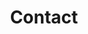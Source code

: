 ---
title: Contact
menu:
  main:
    weight: 5
  footer:
    weight: 5
seo:
  page_title:
  meta_description: >-
hero:
  heading: Contact Us
  body: Questions, comments and feedback, we look forward to hearing from you.
  image:
    image_url: /uploads/farm-equipment.jpg
    image_alt: MilkSource farm equipment
intro:
  enabled: true
  heading: Employment Opportunities
  body: >-
    Questions regarding career opportunities can be directed via email to rknorr@milksource.net or by phone at <a href="tel:920-759-4650">920-759-4650</a>. Milk Source is a growing multi-site farming enterprise that strives to provide a safe work environment for our employees. Visit our careers page for additional information.
  image:
    enabled: true
    image_url: /uploads/heifer-source-pile-2.jpg
    image_alt: Heifer source pile
  image1:
    enabled: true
    image_url: /uploads/heifer-source-2.jpg
    image_alt: Heifer source
  button:
    enabled: true
    button_url: /careers/
    button_text: View Careers
contact_list:
  - name: Jim Ostrom
    job_title: Partner
    phone: 920-759-4641
    email: jostrom@milksource.net
    is_partner: true
  - name: John Vosters
    job_title: Partner
    phone: 920-759-4642
    email: jvosters@milksource.net
    is_partner: true
  - name: Todd Willer
    job_title: Partner
    phone: 920-759-4643
    email: twiller@milksource.net
    is_partner: true
  - name: Deric DuQuaine
    job_title: Chief Financial Officer
    phone: 920-759-4653
    email: timolson@milksource.net
    is_partner: false
  - name: Tim Olson
    job_title: Director of Training & Development
    phone: 920-759-4645
    email: jquezada@milksource.net
    is_partner: false
  - name: Juan Quezada
    job_title: Director of Training & Development
    phone: 920-759-4645
    email: jquezada@milksource.net
    is_partner: false
  - name: Ryan Knorr
    job_title: Director of Human Resources
    phone: 920-759-4650
    email: rknorr@milksource.net
    is_partner: false
  - name: Ermith Ocampo
    job_title: Director of Livestock
    phone: 920-378-3638
    email: eocampo@milksource.net
    is_partner: false
  - name: Chema Ortiz
    job_title: Herd Management Specialist
    is_partner: false
    phone: 920-759-4040
    email: chema@milksource.net
  - name: Alex Coenen
    job_title: Director of Business Development
    is_partner: false
    phone: 920-759-4652
    email: alexcoenen@milksource.net
  - name: Avi Stern
    job_title: Director of Public Affairs
    is_partner: false
    phone: 920-759-4673
    email: astern@milksource.net
  - name: Matthew Wichman
    job_title: Director of Agronomy
    is_partner: false
    phone: 920-759-4668
    email: mwichman@milksource.net
  - name: Manuel Gracia
    job_title: Director of Safety
    is_partner: false
    phone: 920-759-4675
    email: mgracia@milksource.net
  - name: Eric Onan
    job_title: Director of Feed Procurement
    is_partner: false
    phone: 920-372-7042
    email: EricOnan@milksource.net
  - name: Cheri Ellenbecker
    job_title: Executive Assistant
    is_partner: false
    phone: 920-759-4674
    email: cheriellenbecker@milksource.net
  - name: Sarah Babcock
    job_title: Environmental Coordinator
    is_partner: false
    phone: 920-759-4647
    email: sbabcock@milksource.net
---
